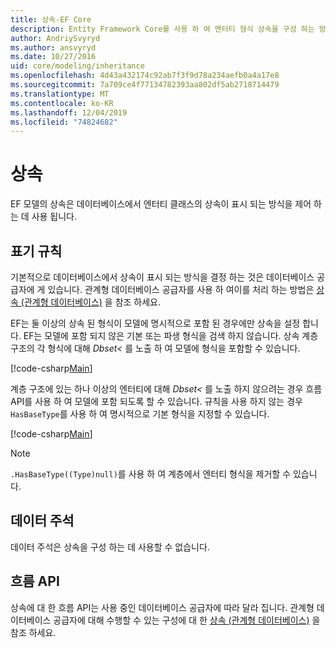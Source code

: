 ```yaml
---
title: 상속-EF Core
description: Entity Framework Core를 사용 하 여 엔터티 형식 상속을 구성 하는 방법
author: AndriySvyryd
ms.author: ansvyryd
ms.date: 10/27/2016
uid: core/modeling/inheritance
ms.openlocfilehash: 4d43a432174c92ab7f3f9d78a234aefb0a4a17e8
ms.sourcegitcommit: 7a709ce4f77134782393aa802df5ab2718714479
ms.translationtype: MT
ms.contentlocale: ko-KR
ms.lasthandoff: 12/04/2019
ms.locfileid: "74824682"
---
```

# <a name="inheritance"></a>상속

EF 모델의 상속은 데이터베이스에서 엔터티 클래스의 상속이 표시 되는 방식을 제어 하는 데 사용 됩니다.

## <a name="conventions"></a>표기 규칙

기본적으로 데이터베이스에서 상속이 표시 되는 방식을 결정 하는 것은 데이터베이스 공급자에 게 있습니다. 관계형 데이터베이스 공급자를 사용 하 여이를 처리 하는 방법은 [상속 (관계형 데이터베이스)](relational/inheritance.md) 을 참조 하세요.

EF는 둘 이상의 상속 된 형식이 모델에 명시적으로 포함 된 경우에만 상속을 설정 합니다. EF는 모델에 포함 되지 않은 기본 또는 파생 형식을 검색 하지 않습니다. 상속 계층 구조의 각 형식에 대해 *Dbset\<* 를 노출 하 여 모델에 형식을 포함할 수 있습니다.

[!code-csharp[Main](../../../samples/core/Modeling/Conventions/InheritanceDbSets.cs?highlight=3-4&name=Model)]

계층 구조에 있는 하나 이상의 엔터티에 대해 *Dbset\<* 를 노출 하지 않으려는 경우 흐름 API를 사용 하 여 모델에 포함 되도록 할 수 있습니다.
규칙을 사용 하지 않는 경우 `HasBaseType`를 사용 하 여 명시적으로 기본 형식을 지정할 수 있습니다.

[!code-csharp[Main](../../../samples/core/Modeling/Conventions/InheritanceModelBuilder.cs?highlight=7&name=Context)]

> [!NOTE]
> `.HasBaseType((Type)null)`를 사용 하 여 계층에서 엔터티 형식을 제거할 수 있습니다.

## <a name="data-annotations"></a>데이터 주석

데이터 주석은 상속을 구성 하는 데 사용할 수 없습니다.

## <a name="fluent-api"></a>흐름 API

상속에 대 한 흐름 API는 사용 중인 데이터베이스 공급자에 따라 달라 집니다. 관계형 데이터베이스 공급자에 대해 수행할 수 있는 구성에 대 한 [상속 (관계형 데이터베이스)](relational/inheritance.md) 을 참조 하세요.
